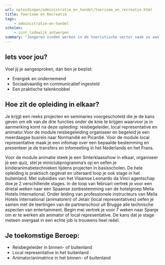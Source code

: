 ```yaml
---
url: opleidingen/administratie_en_handel/toerisme_en_recreatie.html
title: Toerisme en Recreatie
tags:
    - administratie-en-handel
scholen:
    - sint_lodewijk_antwerpen
summary: "Jongeren vinden werken in de toeristische sector vaak zo aanlokkelijk omdat je de kans krijgt om een hele nieuwe wereld te verkennen. Niet alleen verblijf je vaak in het buitenland, je gaat ook om met mensen die een vreemde taal spreken, uit een heel andere regio en cultuur komen."
---
```

## Iets voor jou?

Voel jij je aangesproken, dan ben je beslist:

* Energiek en ondernemend
* Sociaalvaardig en communicatief ingesteld
* Een praktische talenknobbel

## Hoe zit de opleiding in elkaar?

Je krijgt een reeks projecten en seminaries voorgeschoteld die je de kans geven om elk van de drie functies onder de knie te krijgen waarvoor je in aanmerking komt na deze opleiding: reisbegeleider, local representative en animator.Voor de module reisbegeleiding organiseer en begeleid je een meerdaagse busreis naar Normandië en Picardië. Voor de module local representative maak je een infomap over een bepaalde bestemming en presenteer je de transfers en infomeeting in het Nederlands en het Frans.

Voor de module animatie steek je een Sinterklaasshow in elkaar, organiseer je een quiz, stel je miniclubprogramma’s op en oefen je kinderanimatietechnieken tijdens projecten in basisscholen. De hele opleiding is praktisch opgevat en uiteraard loop je ook stage in het buitenland. Met subsidies van het Vlaamse Leonardo da Vinci agentschap doe je 2 verschillende stages. In de loop van februari vertrek je voor een drietal weken naar een Spaanse zonbestemming van de hotelgroep Melia Hotels International. Onder leiding van professionele instructeurs van Melia Hotels International (animatoren) of Jetair (local representatives) oefen je samen met de leerlingen van de partnerschool uit Brugge alle technische aspecten van entertainment. Begin mei vertrek je voor 7 weken naar Spanje om er te werken als animator of local representative. De kans dat je stage meteen overgaat in een echte job is trouwens heel reëel.

## Je toekomstige Beroep:

* Reisbegeleider in binnen- of buitenland
* Local representative in het buitenland
* Animator/animatrice in het binnen- of buitenland